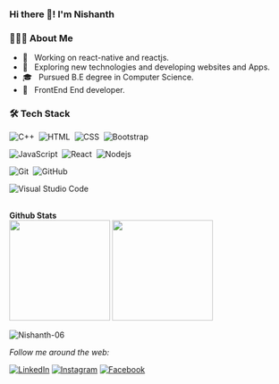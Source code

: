 
### Hi there 👋! I'm Nishanth

<h3> 👨🏻‍💻 About Me </h3>

- 🔭 &nbsp; Working on react-native and reactjs.
- 🤔 &nbsp; Exploring new technologies and developing websites and Apps.
- 🎓 &nbsp; Pursued B.E degree in Computer Science.
- 💼 &nbsp; FrontEnd End developer.






<h3>🛠 Tech Stack</h3>

![C++](https://img.shields.io/badge/-C++-05122A?style=flat&logo=C%2B%2B&logoColor=00599C)&nbsp;
![HTML](https://img.shields.io/badge/-HTML-05122A?style=flat&logo=HTML5)&nbsp;
![CSS](https://img.shields.io/badge/-CSS-05122A?style=flat&logo=CSS3&logoColor=1572B6)&nbsp;
![Bootstrap](https://img.shields.io/badge/-Bootstrap-05122A?style=flat&logo=bootstrap&logoColor=563D7C)&nbsp;


![JavaScript](https://img.shields.io/badge/-JavaScript-05122A?style=flat&logo=javascript)&nbsp;
![React](https://img.shields.io/badge/-React-05122A?style=flat&logo=react)&nbsp;
![Nodejs](https://img.shields.io/badge/-Node.js-05122A?style=flat&logo=node.js)&nbsp;



![Git](https://img.shields.io/badge/-Git-05122A?style=flat&logo=git)&nbsp;
![GitHub](https://img.shields.io/badge/-GitHub-05122A?style=flat&logo=github)&nbsp;

![Visual Studio Code](https://img.shields.io/badge/-Visual%20Studio%20Code-05122A?style=flat&logo=visual-studio-code&logoColor=007ACC)&nbsp;



<br>


<summary><b> Github Stats</b></summary>
<!-- <details open> -->
<span>
       <img height="180em"  src="https://github-readme-stats.vercel.app/api?username=Nishanth-06&show_icons=true&theme=dracula"/>
       <img height="180em"  src="https://github-readme-stats.vercel.app/api/top-langs/?username=Nishanth-06&layout=compact"/>
</span>



 <img src="https://komarev.com/ghpvc/?username=Nishanth-06&label=Profile%20views&color=0e75b6&style=flat" alt="Nishanth-06" /> </p>

<i>Follow me around the web:</i><br>

<a href="https://www.linkedin.com/in/nishanth-k-9991411b0/" target="_blank"><img src="https://img.shields.io/badge/LinkedIn-%230077B5.svg?&style=flat-square&logo=linkedin&logoColor=white" alt="LinkedIn"></a>
<a href="https://instagram.com/nishanth___06?utm_medium=copy_link" target="_blank"><img src="https://img.shields.io/badge/Instagram-%23E4405F.svg?&style=flat-square&logo=instagram&logoColor=white" alt="Instagram"></a>
<a href="https://www.facebook.com/nishanth.k.12" target="_blank"><img src="https://img.shields.io/badge/Facebook-%231877F2.svg?&style=flat-square&logo=facebook&logoColor=white" alt="Facebook"></a>


</div>


